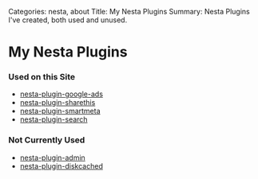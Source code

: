 Categories: nesta, about
Title: My Nesta Plugins
Summary: Nesta Plugins I've created, both used and unused.

# My Nesta Plugins

### Used on this Site

* [nesta-plugin-google-ads](http://github.com/jmervine/nesta-plugin-google-ads)
* [nesta-plugin-sharethis](http://github.com/jmervine/nesta-plugin-sharethis)
* [nesta-plugin-smartmeta](http://github.com/jmervine/nesta-plugin-smartmeta)
* [nesta-plugin-search](http://github.com/jmervine/nesta-plugin-search)

### Not Currently Used

* [nesta-plugin-admin](http://github.com/jmervine/nesta-plugin-admin)
* [nesta-plugin-diskcached](http://github.com/jmervine/nesta-plugin-diskcached)

